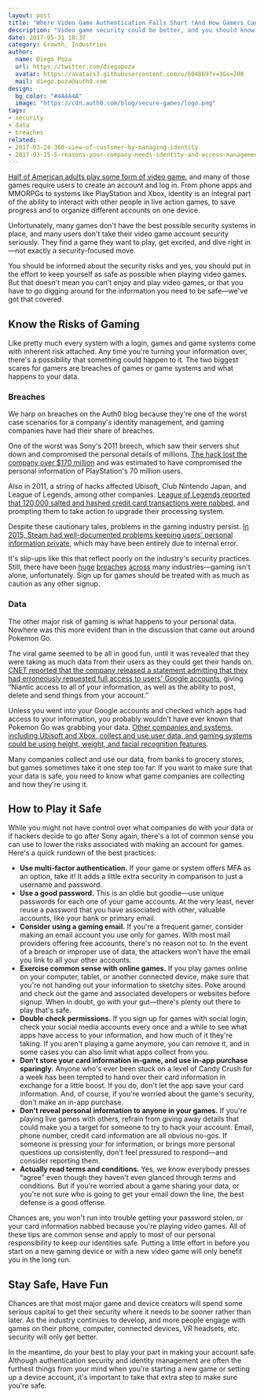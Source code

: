 ```yaml
---
layout: post
title: "Where Video Game Authentication Falls Short (And How Gamers Can Stay Safe)"
description: "Video game security could be better, and you should know why."
date: 2017-05-31 18:37
category: Growth, Industries
author:
  name: Diego Poza
  url: https://twitter.com/diegopoza
  avatar: https://avatars3.githubusercontent.com/u/604869?v=3&s=200
  mail: diego.poza@auth0.com
design:
  bg_color: "#4A4A4A"
  image: "https://cdn.auth0.com/blog/secure-games/logo.png"
tags:
- security
- data
- breaches
related:
- 2017-03-24-360-view-of-customer-by-managing-identity
- 2017-03-15-5-reasons-your-company-needs-identity-and-access-management
---
```


[Half of American adults play some form of video game](http://www.pewinternet.org/2015/12/15/gaming-and-gamers/), and many of those games require users to create an account and log in. From phone apps and MMORPGs to systems like PlayStation and Xbox, identity is an integral part of the ability to interact with other people in live action games, to save progress and to organize different accounts on one device.

Unfortunately, many games don't have the best possible security systems in place, and many users don't take their video game account security seriously. They find a game they want to play, get excited, and dive right in—not exactly a security-focused move.

You should be informed about the security risks and yes, you should put in the effort to keep yourself as safe as possible when playing video games. But that doesn't mean you can't enjoy and play video games, or that you have to go digging around for the information you need to be safe—we've got that covered.

## Know the Risks of Gaming

Like pretty much every system with a login, games and game systems come with inherent risk attached. Any time you're turning your information over, there's a possibility that something could happen to it. The two biggest scares for gamers are breaches of games or game systems and what happens to your data.

### Breaches

We harp on breaches on the Auth0 blog because they're one of the worst case scenarios for a company's identity management, and gaming companies have had their share of breaches.

One of the worst was Sony's 2011 breech, which saw their servers shut down and compromised the personal details of millions. [The hack lost the company over $170 million](https://www.wired.com/2011/05/sony-psn-hack-losses/) and was estimated to have compromised the personal information of PlayStation's 70 million users.

Also in 2011, a string of hacks affected Ubisoft, Club Nintendo Japan, and League of Legends, among other companies. [League of Legends reported that 120,000 salted and hashed credit card transactions were nabbed](http://www.tomsguide.com/us/league-of-legends-hacked-credit-cards-passwords,news-17417.html), and prompting them to take action to upgrade their processing system.

Despite these cautionary tales, problems in the gaming industry persist. [In 2015, Steam had well-documented problems keeping users' personal information private](http://www.theverge.com/2015/12/25/10665814/valve-steam-holiday-sale-security-problems), which may have been entirely due to internal error.

It's slip-ups like this that reflect poorly on the industry's security practices. Still, there have been [huge](https://auth0.com/blog/cloudpets-data-breach/) [breaches](https://auth0.com/blog/navy-data-leaked/) [across](https://auth0.com/blog/yahoo-confirms-data-breach-of-half-a-billion-user-accounts/) many industries—gaming isn't alone, unfortunately. Sign up for games should be treated with as much as caution as any other signup.

### Data

The other major risk of gaming is what happens to your personal data. Nowhere was this more evident than in the discussion that came out around Pokemon Go.

The viral game seemed to be all in good fun, until it was revealed that they were taking as much data from their users as they could get their hands on. [CNET reported that the company released a statement admitting that they had erroneously requested full access to users' Google accounts](https://www.cnet.com/news/pokemon-go-gotta-catch-all-your-personal-data/), giving “Niantic access to all of your information, as well as the ability to post, delete and send things from your account.”

Unless you went into your Google accounts and checked which apps had access to your information, you probably wouldn't have ever known that Pokemon Go was grabbing your data. [Other companies and systems, including Ubisoft and Xbox, collect and use user data, and gaming systems could be using height, weight, and facial recognition features](https://www.thestar.com/news/canada/2015/12/29/how-much-data-are-video-games-collecting-about-you.html).

Many companies collect and use our data, from banks to grocery stores, but games sometimes take it one step too far. If you want to make sure that your data is safe, you need to know what game companies are collecting and how they're using it.

## How to Play it Safe

While you might not have control over what companies do with your data or if hackers decide to go after Sony again, there's a lot of common sense you can use to lower the risks associated with making an account for games. Here's a quick rundown of the best practices:

* **Use multi-factor authentication.** If your game or system offers MFA as an option, take it! It adds a little extra security in comparison to just a username and password.
* **Use a good password.** This is an oldie but goodie—use unique passwords for each one of your game accounts. At the very least, never reuse a password that you have associated with other, valuable accounts, like your bank or primary email.
* **Consider using a gaming email.** If you're a frequent gamer, consider making an email account you use only for games. With most mail providers offering free accounts, there's no reason not to. In the event of a breach or improper use of data, the attackers won't have the email you link to all your other accounts.
* **Exercise common sense with online games.** If you play games online on your computer, tablet, or another connected device, make sure that you're not handing out your information to sketchy sites. Poke around and check out the game and associated developers or websites before signup. When in doubt, go with your gut—there's plenty out there to play that's safe.
* **Double check permissions.** If you sign up for games with social login, check your social media accounts every once and a while to see what apps have access to your information, and how much of it they're taking. If you aren't playing a game anymore, you can remove it, and in some cases you can also limit what apps collect from you.
* **Don't store your card information in-game, and use in-app purchase sparingly.** Anyone who's ever been stuck on a level of Candy Crush for a week has been tempted to hand over their card information in exchange for a little boost. If you do, don't let the app save your card information. And, of course, if you're worried about the game's security, don't make an in-app purchase.
* **Don't reveal personal information to anyone in your games.** If you're playing live games with others, refrain from giving away details that could make you a target for someone to try to hack your account. Email, phone number, credit card information are all obvious no-gos. If someone is pressing your for information, or brings more personal questions up consistently, don't feel pressured to respond—and consider reporting them.
* **Actually read terms and conditions.** Yes, we know everybody presses “agree” even though they haven't even glanced through terms and conditions. But if you're worried about a game sharing your data, or you're not sure who is going to get your email down the line, the best defense is a good offense.

Chances are, you won't run into trouble getting your password stolen, or your card information nabbed because you're playing video games. All of these tips are common sense and apply to most of our personal responsibility to keep our identities safe. Putting a little effort in before you start on a new gaming device or with a new video game will only benefit you in the long run.

## Stay Safe, Have Fun

Chances are that most major game and device creators will spend some serious capital to get their security where it needs to be sooner rather than later. As the industry continues to develop, and more people engage with games on their phone, computer, connected devices, VR headsets, etc. security will only get better.

In the meantime, do your best to play your part in making your account safe. Although authentication security and identity management are often the furthest things from your mind when you're starting a new game or setting up a device account, it's important to take that extra step to make sure you're safe.
